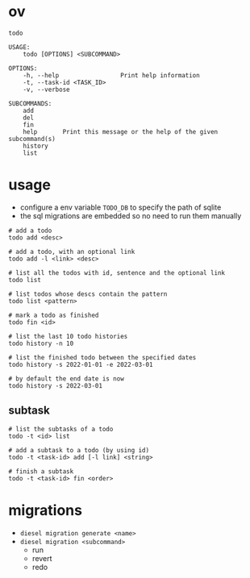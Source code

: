 # ov
```
todo

USAGE:
    todo [OPTIONS] <SUBCOMMAND>

OPTIONS:
    -h, --help                 Print help information
    -t, --task-id <TASK_ID>
    -v, --verbose

SUBCOMMANDS:
    add
    del
    fin
    help       Print this message or the help of the given subcommand(s)
    history
    list
```

# usage
- configure a env variable `TODO_DB` to specify the path of sqlite
- the sql migrations are embedded so no need to run them manually
```
# add a todo
todo add <desc>

# add a todo, with an optional link
todo add -l <link> <desc>

# list all the todos with id, sentence and the optional link
todo list

# list todos whose descs contain the pattern
todo list <pattern>

# mark a todo as finished
todo fin <id>

# list the last 10 todo histories
todo history -n 10

# list the finished todo between the specified dates
todo history -s 2022-01-01 -e 2022-03-01

# by default the end date is now
todo history -s 2022-03-01
```

## subtask
```
# list the subtasks of a todo
todo -t <id> list

# add a subtask to a todo (by using id)
todo -t <task-id> add [-l link] <string>

# finish a subtask
todo -t <task-id> fin <order>
```

# migrations
- `diesel migration generate <name>`
- `diesel migration <subcommand>`
  - run
  - revert
  - redo
